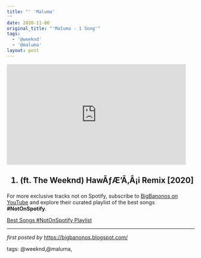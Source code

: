 ```yaml
---
title: "' 'Maluma'
'"
date: 2020-11-06
original_title: "'Maluma - 1 Song'"
tags:
  - '@weeknd'
  - '@maluma'
layout: post
---
```

<iframe frameborder="0" height="270" src="https://www.youtube.com/embed/91vECNhvmMY" width="480"></iframe><h2><ol><li>(ft. The Weeknd) HawÃƒÆ’Ã‚Â¡i Remix [2020]</li></ol></h2>

<!--Subscribe and Playlist Links-->
<div>
    <p>For more exclusive tracks not on Spotify, subscribe to <a href="https://www.youtube.com/@BigBanonos" target="_blank">BigBanonos on YouTube</a> and explore their curated playlist of the best songs <strong>#NotOnSpotify</strong>.</p>
    <p><a href="https://www.youtube.com/playlist?list=PLtuNtuTatqI0kFahUCbtbfenC_ET5O_tr" target="_blank">Best Songs #NotOnSpotify Playlist<br /></a></p></div>

<hr />

<p><em>first posted by</em> <a href="https://bigbanonos.blogspot.com/" rel="noopener" target="_new">https://bigbanonos.blogspot.com/</a></p>

<p>tags: @weeknd,@maluma,</p>
